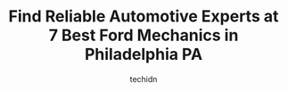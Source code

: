---
layout: ampstory
image: https://images.unsplash.com/photo-1618863099278-75222d755814?ixlib=rb-4.0.3&ixid=MnwxMjA3fDB8MHxwaG90by1wYWdlfHx8fGVufDB8fHx8&auto=format&fit=crop&w=640&h=853&q=80
author: techidn
featured: false
description: Looking for reliable and skilled Ford Mechanic in Philadelphia PA, USA? Your search ends here with the 7 best Ford Mechanic in town. With their expertise and commitment to delivering excepti
title: Find Reliable Automotive Experts at 7 Best Ford Mechanics in Philadelphia PA
cover:
   title: Find Reliable Automotive Experts at 7 Best Ford Mechanics in Philadelphia PA
   subtitle: Rickpate
   background: https://images.unsplash.com/photo-1618863099278-75222d755814?ixlib=rb-4.0.3&ixid=MnwxMjA3fDB8MHxwaG90by1wYWdlfHx8fGVufDB8fHx8&auto=format&fit=crop&w=640&h=853&q=80

pages: 
 - layout: thirds
   top: <h1>#1 Chapman Ford Sales, Inc.</h1>
   bottom: "<p>Had an excellent experience at Chapman Ford working with David Greenberg! I have been to dealerships before, but this was my first time buying my own vehicle and I had a </p>"
   background: https://www.knot35.com/toplist/wp-content/uploads/2023/06/best-ford-mechanic-1-in-philadelphia-pa-1685836106.png
   backgroundblur: true
 - layout: thirds
   top: <h1>#2 Waynes Garage</h1>
   bottom: "<p>4521 Springfield Ave, Philadelphia, PA 19143, United States</p>"
   background: https://www.knot35.com/toplist/wp-content/uploads/2023/06/best-ford-mechanic-2-in-philadelphia-pa-1685836107.png
   cta:
      link: https://www.knot35.com/toplist/find-reliable-automotive-experts-at-7-best-ford-mechanics-in-philadelphia-pa/
      text: Find Reliable Automotive Experts at 7 Best Ford Mechanics in Philadelphia PA
 - layout: thirds
   top: <h1>#3 Dons Auto Repair</h1>
   bottom: "<p>1132 E Passyunk Ave, Philadelphia, PA 19147, United States</p>"
   background: https://www.knot35.com/toplist/wp-content/uploads/2023/06/best-ford-mechanic-3-in-philadelphia-pa-1685836109.png
   cta:
      link: https://www.knot35.com/toplist/find-reliable-automotive-experts-at-7-best-ford-mechanics-in-philadelphia-pa/
      text: Find Reliable Automotive Experts at 7 Best Ford Mechanics in Philadelphia PA
 - layout: thirds
   top: <h1>#4 Dunphy Ford</h1>
   bottom: "<p>7700 Frankford Ave, Philadelphia, PA 19136, United States</p>"
   background: https://images.unsplash.com/photo-1567360425618-1594206637d2?ixlib=rb-4.0.3&ixid=MnwxMjA3fDB8MHxwaG90by1wYWdlfHx8fGVufDB8fHx8&auto=format&fit=crop&w=640&h=853&q=80
   cta:
      link: https://www.knot35.com/toplist/find-reliable-automotive-experts-at-7-best-ford-mechanics-in-philadelphia-pa/
      text: Find Reliable Automotive Experts at 7 Best Ford Mechanics in Philadelphia PA
 - layout: thirds
   top: <h1>#5 Harolds Used Auto Parts, Inc</h1>
   bottom: "<p>5347 Whitby Ave, Philadelphia, PA 19143, United States</p>"
   background: https://images.unsplash.com/photo-1489694553447-4c9339da310d?ixlib=rb-4.0.3&ixid=MnwxMjA3fDB8MHxwaG90by1wYWdlfHx8fGVufDB8fHx8&auto=format&fit=crop&w=640&h=853&q=80
   cta:
      link: https://www.knot35.com/toplist/find-reliable-automotive-experts-at-7-best-ford-mechanics-in-philadelphia-pa/
      text: Find Reliable Automotive Experts at 7 Best Ford Mechanics in Philadelphia PA
 - layout: thirds
   top: <h1>#6 Polam Inc</h1>
   bottom: "<p>623 W Fisher Ave, Philadelphia, PA 19120, United States</p>"
   background: https://images.unsplash.com/photo-1602536052359-ef94c21c5948?ixlib=rb-4.0.3&ixid=MnwxMjA3fDB8MHxwaG90by1wYWdlfHx8fGVufDB8fHx8&auto=format&fit=crop&w=640&h=853&q=80
   cta:
      link: https://www.knot35.com/toplist/find-reliable-automotive-experts-at-7-best-ford-mechanics-in-philadelphia-pa/
      text: Find Reliable Automotive Experts at 7 Best Ford Mechanics in Philadelphia PA
 - layout: thirds
   top: <h1>#7 FOREIGN AUTO HOSPITAL</h1>
   bottom: "<p>100 Red Lion Rd Rear, Philadelphia, PA 19115, United States</p>"
   background: https://images.unsplash.com/photo-1597773150796-e5c14ebecbf5?ixlib=rb-4.0.3&ixid=MnwxMjA3fDB8MHxwaG90by1wYWdlfHx8fGVufDB8fHx8&auto=format&fit=crop&w=640&h=853&q=80
   cta:
      link: https://www.knot35.com/toplist/find-reliable-automotive-experts-at-7-best-ford-mechanics-in-philadelphia-pa/
      text: Find Reliable Automotive Experts at 7 Best Ford Mechanics in Philadelphia PA
 - layout: thirds
   middle: Continue reading...
   background: https://images.unsplash.com/photo-1620421680010-0766ff230392?ixlib=rb-4.0.3&ixid=MnwxMjA3fDB8MHxwaG90by1wYWdlfHx8fGVufDB8fHx8&auto=format&fit=crop&w=640&h=853&q=80
   cta:
      link: https://www.knot35.com/toplist/find-reliable-automotive-experts-at-7-best-ford-mechanics-in-philadelphia-pa/
      text: Find Reliable Automotive Experts at 7 Best Ford Mechanics in Philadelphia PA
      
---